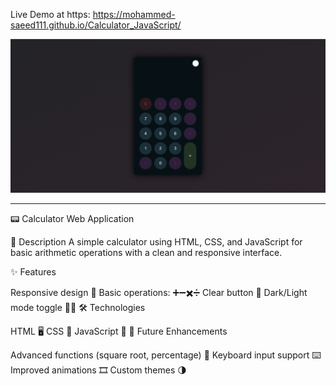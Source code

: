 Live Demo at https:  https://mohammed-saeed111.github.io/Calculator_JavaScript/
     
![preview img](/claculator.png)
<hr>
📟 Calculator Web Application

📝 Description
A simple calculator using HTML, CSS, and JavaScript for basic arithmetic operations with a clean and responsive interface.

✨ Features

Responsive design 📱
Basic operations: ➕➖✖️➗
Clear button 🔄
Dark/Light mode toggle 🌙🌞
🛠️ Technologies

HTML 🖥️
CSS 🎨
JavaScript 📜
🔮 Future Enhancements

Advanced functions (square root, percentage) 📐
Keyboard input support ⌨️
Improved animations 🎞️
Custom themes 🌗






